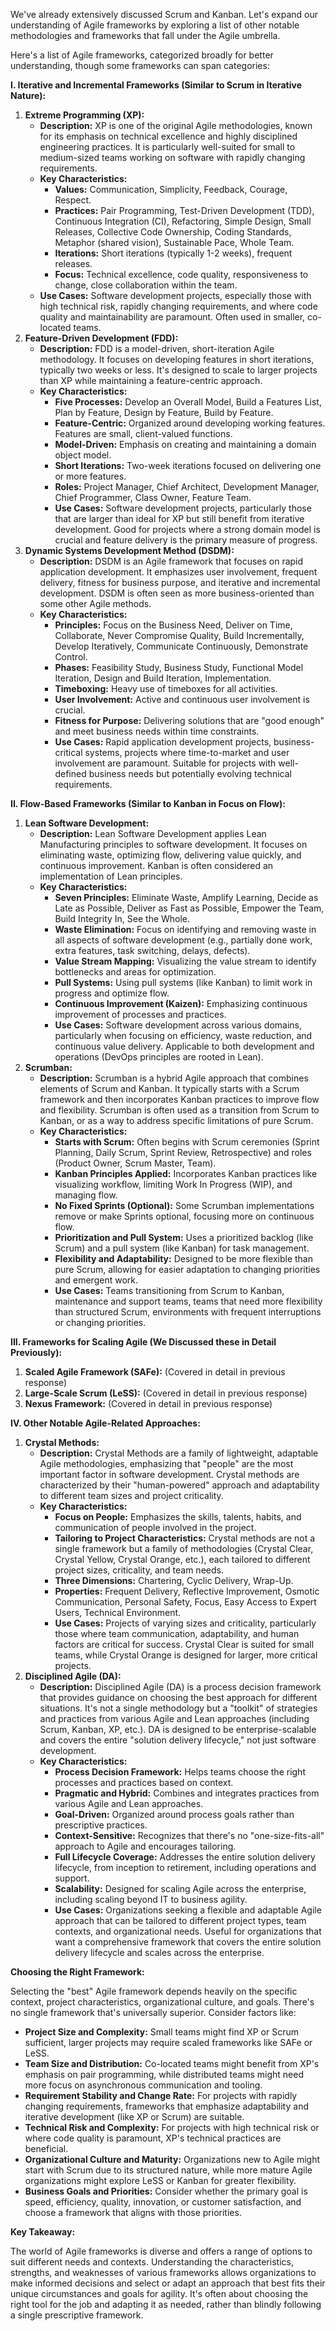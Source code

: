 We've already extensively discussed Scrum and Kanban. Let's expand our understanding of Agile frameworks by exploring a list of other notable methodologies and frameworks that fall under the Agile umbrella.

Here's a list of Agile frameworks, categorized broadly for better understanding, though some frameworks can span categories:

**I. Iterative and Incremental Frameworks (Similar to Scrum in Iterative Nature):**

1. **Extreme Programming (XP):**
    - **Description:** XP is one of the original Agile methodologies, known for its emphasis on technical excellence and highly disciplined engineering practices. It is particularly well-suited for small to medium-sized teams working on software with rapidly changing requirements.
    - **Key Characteristics:**
        - **Values:** Communication, Simplicity, Feedback, Courage, Respect.
        - **Practices:** Pair Programming, Test-Driven Development (TDD), Continuous Integration (CI), Refactoring, Simple Design, Small Releases, Collective Code Ownership, Coding Standards, Metaphor (shared vision), Sustainable Pace, Whole Team.
        - **Iterations:** Short iterations (typically 1-2 weeks), frequent releases.
        - **Focus:** Technical excellence, code quality, responsiveness to change, close collaboration within the team.
    - **Use Cases:** Software development projects, especially those with high technical risk, rapidly changing requirements, and where code quality and maintainability are paramount. Often used in smaller, co-located teams.
2. **Feature-Driven Development (FDD):**
    - **Description:** FDD is a model-driven, short-iteration Agile methodology. It focuses on developing features in short iterations, typically two weeks or less. It's designed to scale to larger projects than XP while maintaining a feature-centric approach.
    - **Key Characteristics:**
        - **Five Processes:** Develop an Overall Model, Build a Features List, Plan by Feature, Design by Feature, Build by Feature.
        - **Feature-Centric:** Organized around developing working features. Features are small, client-valued functions.
        - **Model-Driven:** Emphasis on creating and maintaining a domain object model.
        - **Short Iterations:** Two-week iterations focused on delivering one or more features.
        - **Roles:** Project Manager, Chief Architect, Development Manager, Chief Programmer, Class Owner, Feature Team.
        - **Use Cases:** Software development projects, particularly those that are larger than ideal for XP but still benefit from iterative development. Good for projects where a strong domain model is crucial and feature delivery is the primary measure of progress.
3. **Dynamic Systems Development Method (DSDM):**
    - **Description:** DSDM is an Agile framework that focuses on rapid application development. It emphasizes user involvement, frequent delivery, fitness for business purpose, and iterative and incremental development. DSDM is often seen as more business-oriented than some other Agile methods.
    - **Key Characteristics:**
        - **Principles:** Focus on the Business Need, Deliver on Time, Collaborate, Never Compromise Quality, Build Incrementally, Develop Iteratively, Communicate Continuously, Demonstrate Control.
        - **Phases:** Feasibility Study, Business Study, Functional Model Iteration, Design and Build Iteration, Implementation.
        - **Timeboxing:** Heavy use of timeboxes for all activities.
        - **User Involvement:** Active and continuous user involvement is crucial.
        - **Fitness for Purpose:** Delivering solutions that are "good enough" and meet business needs within time constraints.
        - **Use Cases:** Rapid application development projects, business-critical systems, projects where time-to-market and user involvement are paramount. Suitable for projects with well-defined business needs but potentially evolving technical requirements.

**II. Flow-Based Frameworks (Similar to Kanban in Focus on Flow):**

1. **Lean Software Development:**
    - **Description:** Lean Software Development applies Lean Manufacturing principles to software development. It focuses on eliminating waste, optimizing flow, delivering value quickly, and continuous improvement. Kanban is often considered an implementation of Lean principles.
    - **Key Characteristics:**
        - **Seven Principles:** Eliminate Waste, Amplify Learning, Decide as Late as Possible, Deliver as Fast as Possible, Empower the Team, Build Integrity In, See the Whole.
        - **Waste Elimination:** Focus on identifying and removing waste in all aspects of software development (e.g., partially done work, extra features, task switching, delays, defects).
        - **Value Stream Mapping:** Visualizing the value stream to identify bottlenecks and areas for optimization.
        - **Pull Systems:** Using pull systems (like Kanban) to limit work in progress and optimize flow.
        - **Continuous Improvement (Kaizen):** Emphasizing continuous improvement of processes and practices.
        - **Use Cases:** Software development across various domains, particularly when focusing on efficiency, waste reduction, and continuous value delivery. Applicable to both development and operations (DevOps principles are rooted in Lean).
2. **Scrumban:**
    - **Description:** Scrumban is a hybrid Agile approach that combines elements of Scrum and Kanban. It typically starts with a Scrum framework and then incorporates Kanban practices to improve flow and flexibility. Scrumban is often used as a transition from Scrum to Kanban, or as a way to address specific limitations of pure Scrum.
    - **Key Characteristics:**
        - **Starts with Scrum:** Often begins with Scrum ceremonies (Sprint Planning, Daily Scrum, Sprint Review, Retrospective) and roles (Product Owner, Scrum Master, Team).
        - **Kanban Principles Applied:** Incorporates Kanban practices like visualizing workflow, limiting Work In Progress (WIP), and managing flow.
        - **No Fixed Sprints (Optional):** Some Scrumban implementations remove or make Sprints optional, focusing more on continuous flow.
        - **Prioritization and Pull System:** Uses a prioritized backlog (like Scrum) and a pull system (like Kanban) for task management.
        - **Flexibility and Adaptability:** Designed to be more flexible than pure Scrum, allowing for easier adaptation to changing priorities and emergent work.
        - **Use Cases:** Teams transitioning from Scrum to Kanban, maintenance and support teams, teams that need more flexibility than structured Scrum, environments with frequent interruptions or changing priorities.

**III. Frameworks for Scaling Agile (We Discussed these in Detail Previously):**

1. **Scaled Agile Framework (SAFe):** (Covered in detail in previous response)
2. **Large-Scale Scrum (LeSS):** (Covered in detail in previous response)
3. **Nexus Framework:** (Covered in detail in previous response)

**IV. Other Notable Agile-Related Approaches:**

1. **Crystal Methods:**
    - **Description:** Crystal Methods are a family of lightweight, adaptable Agile methodologies, emphasizing that "people" are the most important factor in software development. Crystal methods are characterized by their "human-powered" approach and adaptability to different team sizes and project criticality.
    - **Key Characteristics:**
        - **Focus on People:** Emphasizes the skills, talents, habits, and communication of people involved in the project.
        - **Tailoring to Project Characteristics:** Crystal methods are not a single framework but a family of methodologies (Crystal Clear, Crystal Yellow, Crystal Orange, etc.), each tailored to different project sizes, criticality, and team needs.
        - **Three Dimensions:** Chartering, Cyclic Delivery, Wrap-Up.
        - **Properties:** Frequent Delivery, Reflective Improvement, Osmotic Communication, Personal Safety, Focus, Easy Access to Expert Users, Technical Environment.
        - **Use Cases:** Projects of varying sizes and criticality, particularly those where team communication, adaptability, and human factors are critical for success. Crystal Clear is suited for small teams, while Crystal Orange is designed for larger, more critical projects.
2. **Disciplined Agile (DA):**
    - **Description:** Disciplined Agile (DA) is a process decision framework that provides guidance on choosing the best approach for different situations. It's not a single methodology but a "toolkit" of strategies and practices from various Agile and Lean approaches (including Scrum, Kanban, XP, etc.). DA is designed to be enterprise-scalable and covers the entire "solution delivery lifecycle," not just software development.
    - **Key Characteristics:**
        - **Process Decision Framework:** Helps teams choose the right processes and practices based on context.
        - **Pragmatic and Hybrid:** Combines and integrates practices from various Agile and Lean approaches.
        - **Goal-Driven:** Organized around process goals rather than prescriptive practices.
        - **Context-Sensitive:** Recognizes that there's no "one-size-fits-all" approach to Agile and encourages tailoring.
        - **Full Lifecycle Coverage:** Addresses the entire solution delivery lifecycle, from inception to retirement, including operations and support.
        - **Scalability:** Designed for scaling Agile across the enterprise, including scaling beyond IT to business agility.
        - **Use Cases:** Organizations seeking a flexible and adaptable Agile approach that can be tailored to different project types, team contexts, and organizational needs. Useful for organizations that want a comprehensive framework that covers the entire solution delivery lifecycle and scales across the enterprise.

**Choosing the Right Framework:**

Selecting the "best" Agile framework depends heavily on the specific context, project characteristics, organizational culture, and goals. There's no single framework that's universally superior. Consider factors like:

- **Project Size and Complexity:** Small teams might find XP or Scrum sufficient, larger projects may require scaled frameworks like SAFe or LeSS.
- **Team Size and Distribution:** Co-located teams might benefit from XP's emphasis on pair programming, while distributed teams might need more focus on asynchronous communication and tooling.
- **Requirement Stability and Change Rate:** For projects with rapidly changing requirements, frameworks that emphasize adaptability and iterative development (like XP or Scrum) are suitable.
- **Technical Risk and Complexity:** For projects with high technical risk or where code quality is paramount, XP's technical practices are beneficial.
- **Organizational Culture and Maturity:** Organizations new to Agile might start with Scrum due to its structured nature, while more mature Agile organizations might explore LeSS or Kanban for greater flexibility.
- **Business Goals and Priorities:** Consider whether the primary goal is speed, efficiency, quality, innovation, or customer satisfaction, and choose a framework that aligns with those priorities.

**Key Takeaway:**

The world of Agile frameworks is diverse and offers a range of options to suit different needs and contexts. Understanding the characteristics, strengths, and weaknesses of various frameworks allows organizations to make informed decisions and select or adapt an approach that best fits their unique circumstances and goals for agility. It's often about choosing the right tool for the job and adapting it as needed, rather than blindly following a single prescriptive framework.